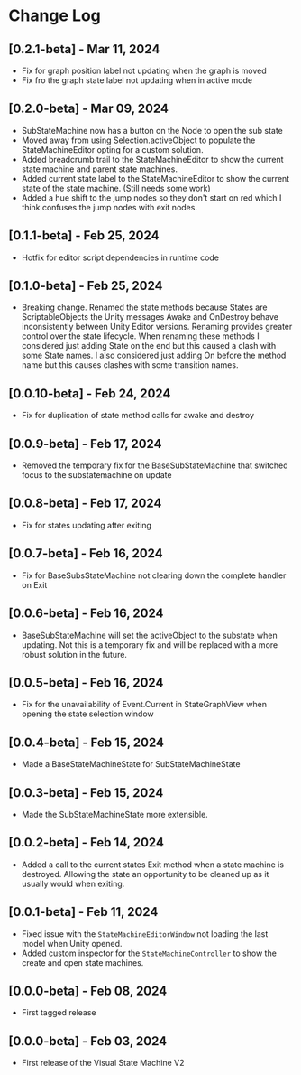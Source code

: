 # Change Log

## [0.2.1-beta] - Mar 11, 2024
- Fix for graph position label not updating when the graph is moved
- Fix fro the graph state label not updating when in active mode

## [0.2.0-beta] - Mar 09, 2024
- SubStateMachine now has a button on the Node to open the sub state
- Moved away from using Selection.activeObject to populate the StateMachineEditor opting for a custom solution.
- Added breadcrumb trail to the StateMachineEditor to show the current state machine and parent state machines.
- Added current state label to the StateMachineEditor to show the current state of the state machine. (Still needs some work)
- Added a hue shift to the jump nodes so they don't start on red which I think confuses the jump nodes with exit nodes.

## [0.1.1-beta] - Feb 25, 2024
- Hotfix for editor script dependencies in runtime code

## [0.1.0-beta] - Feb 25, 2024
- Breaking change. Renamed the state methods because States are ScriptableObjects the Unity messages Awake and OnDestroy
behave inconsistently between Unity Editor versions. Renaming provides greater control over the state lifecycle.
When renaming these methods I considered just adding State on the end but this caused a clash with some State names.
I also considered just adding On before the method name but this causes clashes with some transition names. 

## [0.0.10-beta] - Feb 24, 2024
- Fix for duplication of state method calls for awake and destroy

## [0.0.9-beta] - Feb 17, 2024
- Removed the temporary fix for the BaseSubStateMachine that switched focus to the substatemachine on update

## [0.0.8-beta] - Feb 17, 2024
- Fix for states updating after exiting

## [0.0.7-beta] - Feb 16, 2024
- Fix for BaseSubsStateMachine not clearing down the complete handler on Exit

## [0.0.6-beta] - Feb 16, 2024
- BaseSubStateMachine will set the activeObject to the substate when updating. Not this is a temporary fix and will be replaced with a more robust solution in the future.

## [0.0.5-beta] - Feb 16, 2024
- Fix for the unavailability of Event.Current in StateGraphView when opening the state selection window

## [0.0.4-beta] - Feb 15, 2024
- Made a BaseStateMachineState for SubStateMachineState

## [0.0.3-beta] - Feb 15, 2024
- Made the SubStateMachineState more extensible.

## [0.0.2-beta] - Feb 14, 2024
- Added a call to the current states Exit method when a state machine is destroyed. Allowing the state an opportunity to be cleaned up as it usually would when exiting.

## [0.0.1-beta] - Feb 11, 2024
- Fixed issue with the `StateMachineEditorWindow` not loading the last model when Unity opened.
- Added custom inspector for the `StateMachineController` to show the create and open state machines.

## [0.0.0-beta] - Feb 08, 2024
- First tagged release

## [0.0.0-beta] - Feb 03, 2024
- First release of the Visual State Machine V2